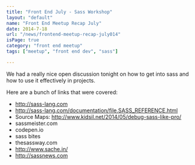 ```yaml
---
title: "Front End July - Sass Workshop"
layout: "default"
name: "Front End Meetup Recap July"
date: 2014-7-18
url: "/news/frontend-meetup-recap-july014"
isPage: true
category: "front end meetup"
tags: ["meetup", "front end dev", "sass"]

---
```


We had a really nice open discussion tonight on how to get into sass and how to use it effectively in projects.

Here are a bunch of links that were covered:

- http://sass-lang.com 
- http://sass-lang.com/documentation/file.SASS_REFERENCE.html 
- Source Maps: http://www.kidsil.net/2014/05/debug-sass-like-pro/
- sassmeister.com
- codepen.io
- sass bites
- thesassway.com
- http://www.sache.in/
- http://sassnews.com